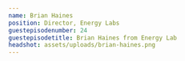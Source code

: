 ```yaml
---
name: Brian Haines
position: Director, Energy Labs
guestepisodenumber: 24
guestepisodetitle: Brian Haines from Energy Lab
headshot: assets/uploads/brian-haines.png
---
```

